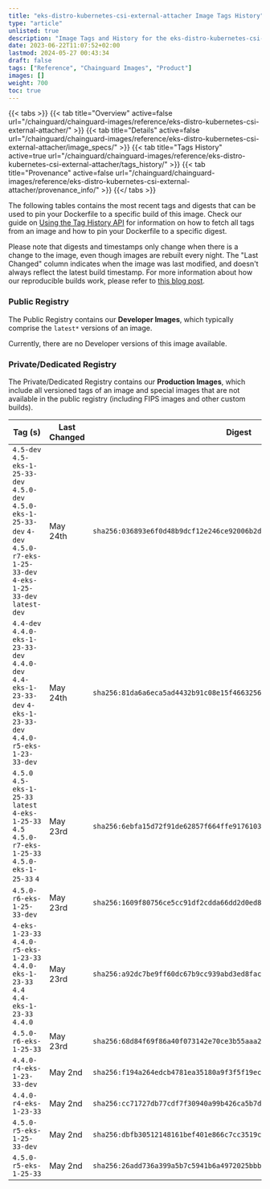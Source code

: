 ```yaml
---
title: "eks-distro-kubernetes-csi-external-attacher Image Tags History"
type: "article"
unlisted: true
description: "Image Tags and History for the eks-distro-kubernetes-csi-external-attacher Chainguard Image"
date: 2023-06-22T11:07:52+02:00
lastmod: 2024-05-27 00:43:34
draft: false
tags: ["Reference", "Chainguard Images", "Product"]
images: []
weight: 700
toc: true
---
```


{{< tabs >}}
{{< tab title="Overview" active=false url="/chainguard/chainguard-images/reference/eks-distro-kubernetes-csi-external-attacher/" >}}
{{< tab title="Details" active=false url="/chainguard/chainguard-images/reference/eks-distro-kubernetes-csi-external-attacher/image_specs/" >}}
{{< tab title="Tags History" active=true url="/chainguard/chainguard-images/reference/eks-distro-kubernetes-csi-external-attacher/tags_history/" >}}
{{< tab title="Provenance" active=false url="/chainguard/chainguard-images/reference/eks-distro-kubernetes-csi-external-attacher/provenance_info/" >}}
{{</ tabs >}}

The following tables contains the most recent tags and digests that can be used to pin your Dockerfile to a specific build of this image. Check our guide on [Using the Tag History API](/chainguard/chainguard-images/using-the-tag-history-api/) for information on how to fetch all tags from an image and how to pin your Dockerfile to a specific digest.

Please note that digests and timestamps only change when there is a change to the image, even though images are rebuilt every night. The "Last Changed" column indicates when the image was last modified, and doesn't always reflect the latest build timestamp. For more information about how our reproducible builds work, please refer to [this blog post](https://www.chainguard.dev/unchained/reproducing-chainguards-reproducible-image-builds).

### Public Registry
The Public Registry contains our **Developer Images**, which typically comprise the `latest*` versions of an image.

Currently, there are no Developer versions of this image available.

### Private/Dedicated Registry
The Private/Dedicated Registry contains our **Production Images**, which include all versioned tags of an image and special images that are not available in the public registry (including FIPS images and other custom builds).

| Tag (s)                                                                                                                                  | Last Changed | Digest                                                                    |
|------------------------------------------------------------------------------------------------------------------------------------------|--------------|---------------------------------------------------------------------------|
|  `4.5-dev` `4.5-eks-1-25-33-dev` `4.5.0-dev` `4.5.0-eks-1-25-33-dev` `4-dev` `4.5.0-r7-eks-1-25-33-dev` `4-eks-1-25-33-dev` `latest-dev` | May 24th     | `sha256:036893e6f0d48b9dcf12e246ce92006b2d63f8c56aa9ad3596c77762bf49ea93` |
|  `4.4-dev` `4.4.0-eks-1-23-33-dev` `4.4.0-dev` `4.4-eks-1-23-33-dev` `4-eks-1-23-33-dev` `4.4.0-r5-eks-1-23-33-dev`                      | May 24th     | `sha256:81da6a6eca5ad4432b91c08e15f4663256c4d9871aeced5407da8b7b2ed36b54` |
|  `4.5.0` `4.5-eks-1-25-33` `latest` `4-eks-1-25-33` `4.5` `4.5.0-r7-eks-1-25-33` `4.5.0-eks-1-25-33` `4`                                 | May 23rd     | `sha256:6ebfa15d72f91de62857f664ffe9176103797ca972769f621eb2fc9848ba97ca` |
|  `4.5.0-r6-eks-1-25-33-dev`                                                                                                              | May 23rd     | `sha256:1609f80756ce5cc91df2cdda66dd2d0ed848d2c10ee2b45a4fa86ebb7796df0e` |
|  `4-eks-1-23-33` `4.4.0-r5-eks-1-23-33` `4.4.0-eks-1-23-33` `4.4` `4.4-eks-1-23-33` `4.4.0`                                              | May 23rd     | `sha256:a92dc7be9ff60dc67b9cc939abd3ed8facac943a2b55d47d8e6cb207c72549cb` |
|  `4.5.0-r6-eks-1-25-33`                                                                                                                  | May 23rd     | `sha256:68d84f69f86a40f073142e70ce3b55aaa2e8ff4b4492fdf7db972ece44e128e9` |
|  `4.4.0-r4-eks-1-23-33-dev`                                                                                                              | May 2nd      | `sha256:f194a264edcb4781ea35180a9f3f5f19ec1026eea04b739e5f0b16169e286dcd` |
|  `4.4.0-r4-eks-1-23-33`                                                                                                                  | May 2nd      | `sha256:cc71727db77cdf7f30940a99b426ca5b7d8e282b707e05aca4dc2cf7702f2fc8` |
|  `4.5.0-r5-eks-1-25-33-dev`                                                                                                              | May 2nd      | `sha256:dbfb30512148161bef401e866c7cc3519cac865f91b3e31f977c98e5ba18ba38` |
|  `4.5.0-r5-eks-1-25-33`                                                                                                                  | May 2nd      | `sha256:26add736a399a5b7c5941b6a4972025bbb10c98121d39281f69acbfd7c6f183a` |

